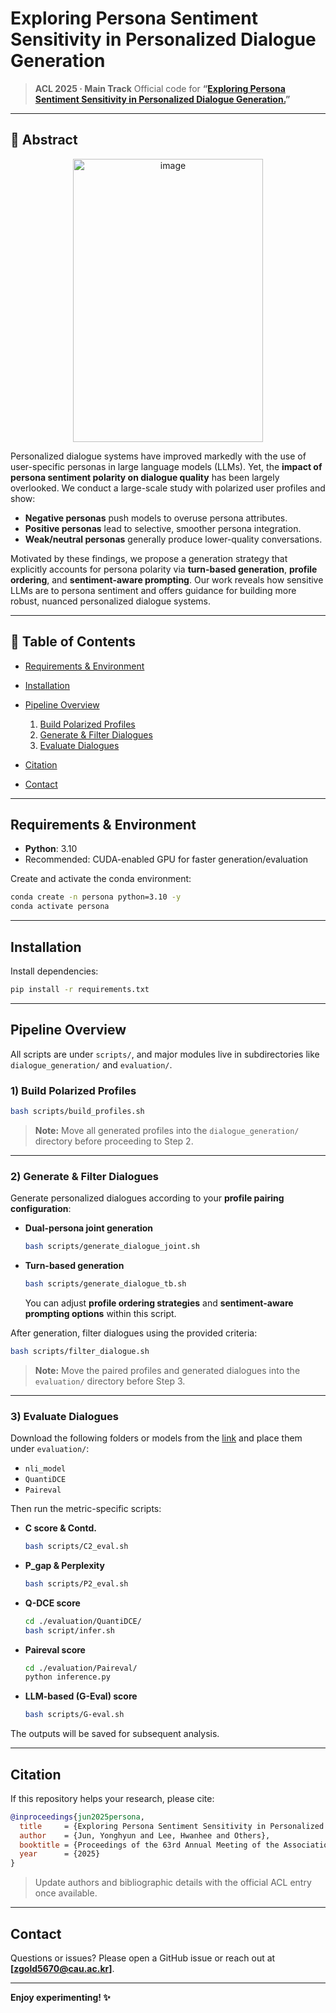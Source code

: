 # Exploring Persona Sentiment Sensitivity in Personalized Dialogue Generation

> **ACL 2025 · Main Track**
> Official code for **“[Exploring Persona Sentiment Sensitivity in Personalized Dialogue Generation.](https://aclanthology.org/2025.acl-long.900/)”**

---

## 📌 Abstract
<p align="center">
<img width="304" height="453" alt="image" src="https://github.com/user-attachments/assets/59bea0cf-bb69-47ed-ac75-d2ca64a40f72" />
</p>

Personalized dialogue systems have improved markedly with the use of user-specific personas in large language models (LLMs). Yet, the **impact of persona sentiment polarity on dialogue quality** has been largely overlooked. We conduct a large-scale study with polarized user profiles and show:

* **Negative personas** push models to overuse persona attributes.
* **Positive personas** lead to selective, smoother persona integration.
* **Weak/neutral personas** generally produce lower-quality conversations.

Motivated by these findings, we propose a generation strategy that explicitly accounts for persona polarity via **turn-based generation**, **profile ordering**, and **sentiment-aware prompting**. Our work reveals how sensitive LLMs are to persona sentiment and offers guidance for building more robust, nuanced personalized dialogue systems.

---

## 🧭 Table of Contents

* [Requirements & Environment](#requirements--environment)
* [Installation](#installation)
* [Pipeline Overview](#pipeline-overview)

  1. [Build Polarized Profiles](#1-build-polarized-profiles)
  2. [Generate & Filter Dialogues](#2-generate--filter-dialogues)
  3. [Evaluate Dialogues](#3-evaluate-dialogues)
* [Citation](#citation)
* [Contact](#contact)

---

## Requirements & Environment

* **Python**: 3.10
* Recommended: CUDA-enabled GPU for faster generation/evaluation

Create and activate the conda environment:

```bash
conda create -n persona python=3.10 -y
conda activate persona
```

---

## Installation

Install dependencies:

```bash
pip install -r requirements.txt
```

---

## Pipeline Overview

All scripts are under `scripts/`, and major modules live in subdirectories like `dialogue_generation/` and `evaluation/`.

### 1) Build Polarized Profiles

```bash
bash scripts/build_profiles.sh
```

> **Note:** Move all generated profiles into the `dialogue_generation/` directory before proceeding to Step 2.

---

### 2) Generate & Filter Dialogues

Generate personalized dialogues according to your **profile pairing configuration**:

* **Dual-persona joint generation**

  ```bash
  bash scripts/generate_dialogue_joint.sh
  ```

* **Turn-based generation**

  ```bash
  bash scripts/generate_dialogue_tb.sh
  ```

  You can adjust **profile ordering strategies** and **sentiment-aware prompting options** within this script.

After generation, filter dialogues using the provided criteria:

```bash
bash scripts/filter_dialogue.sh
```

> **Note:** Move the paired profiles and generated dialogues into the `evaluation/` directory before Step 3.

---

### 3) Evaluate Dialogues

Download the following folders or models from the [link](https://drive.google.com/drive/folders/1Vv0DTtifNXj3AH0H8HlJewy4vw9e0sbX?usp=drive_link) and place them under `evaluation/`:

* `nli_model`
* `QuantiDCE`
* `Paireval`

Then run the metric-specific scripts:

* **C score & Contd.**

  ```bash
  bash scripts/C2_eval.sh
  ```

* **P\_gap & Perplexity**

  ```bash
  bash scripts/P2_eval.sh
  ```

* **Q-DCE score**

  ```bash
  cd ./evaluation/QuantiDCE/
  bash script/infer.sh
  ```

* **Paireval score**

  ```bash
  cd ./evaluation/Paireval/
  python inference.py
  ```

* **LLM-based (G-Eval) score**

  ```bash
  bash scripts/G-eval.sh
  ```

The outputs will be saved for subsequent analysis.

---

## Citation

If this repository helps your research, please cite:

```bibtex
@inproceedings{jun2025persona,
  title     = {Exploring Persona Sentiment Sensitivity in Personalized Dialogue Generation},
  author    = {Jun, Yonghyun and Lee, Hwanhee and Others},
  booktitle = {Proceedings of the 63rd Annual Meeting of the Association for Computational Linguistics},
  year      = {2025}
}
```

> Update authors and bibliographic details with the official ACL entry once available.

---

## Contact

Questions or issues? Please open a GitHub issue or reach out at **\[zgold5670@cau.ac.kr]**.

---



**Enjoy experimenting! ✨**

